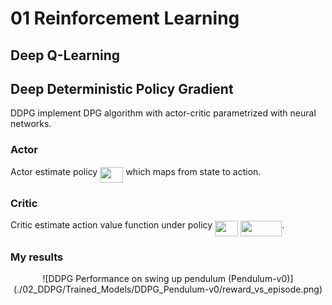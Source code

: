 # 01 Reinforcement Learning 

## Deep Q-Learning


## Deep Deterministic Policy Gradient
DDPG implement DPG algorithm with actor-critic parametrized with neural networks.

### Actor ###
Actor estimate policy <img src="https://rawgit.com/IBIO4615-2019/Presentations/None/svgs/a0bba743e0d45642c4c3e52b86657915.svg?invert_in_darkmode" align=middle width=37.298393549999986pt height=24.65753399999998pt/> which maps from state to action. 

### Critic ###
Critic estimate action value function under policy <img src="https://rawgit.com/IBIO4615-2019/Presentations/None/svgs/a0bba743e0d45642c4c3e52b86657915.svg?invert_in_darkmode" align=middle width=37.298393549999986pt height=24.65753399999998pt/> <img src="https://rawgit.com/IBIO4615-2019/Presentations/None/svgs/5b9f673276d4daa369c7ea9c3f51e061.svg?invert_in_darkmode" align=middle width=65.84041859999998pt height=24.65753399999998pt/>.


### My results
<p align="center">![DDPG Performance on swing up pendulum (Pendulum-v0)](./02_DDPG/Trained_Models/DDPG_Pendulum-v0/reward_vs_episode.png)</p>
